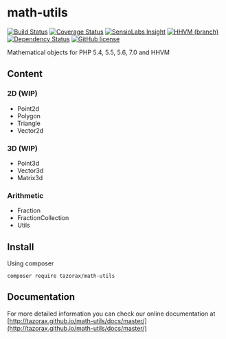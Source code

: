 # math-utils
[![Build Status](https://img.shields.io/travis/tazorax/math-utils/master.svg?style=flat-square)](https://travis-ci.org/tazorax/math-utils) 
[![Coverage Status](https://img.shields.io/coveralls/tazorax/math-utils/master.svg?style=flat-square)](https://coveralls.io/github/tazorax/math-utils?branch=master)
[![SensioLabs Insight](https://img.shields.io/sensiolabs/i/ec922a73-2fa9-4e43-b59a-881afc110b73.svg?style=flat-square)](https://insight.sensiolabs.com/projects/ec922a73-2fa9-4e43-b59a-881afc110b73)
[![HHVM (branch)](https://img.shields.io/hhvm/tazorax/math-utils/master.svg?style=flat-square)]()
[![Dependency Status](https://img.shields.io/versioneye/d/php/tazorax:math-utils/dev-master.svg?style=flat-square)](https://www.versioneye.com/php/tazorax:math-utils/dev-master)
[![GitHub license](https://img.shields.io/github/license/tazorax/math-utils.svg?style=flat-square)]()

Mathematical objects for PHP 5.4, 5.5, 5.6, 7.0 and HHVM

## Content
### 2D (WIP)
- Point2d
- Polygon
- Triangle
- Vector2d

### 3D (WIP)
- Point3d
- Vector3d
- Matrix3d

### Arithmetic
- Fraction
- FractionCollection
- Utils

## Install
Using composer

``` composer require tazorax/math-utils ```

## Documentation
For more detailed information you can check our online documentation at [http://tazorax.github.io/math-utils/docs/master/](http://tazorax.github.io/math-utils/docs/master/)
